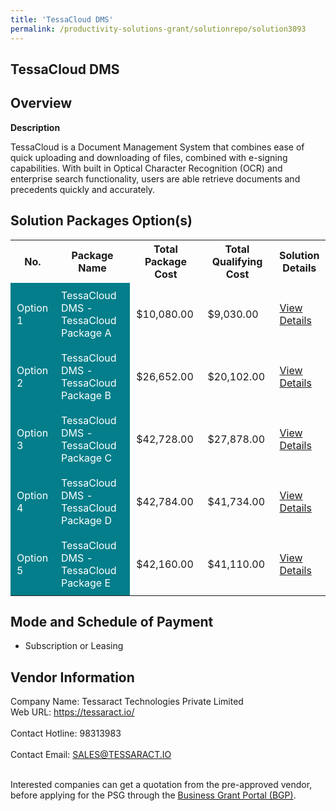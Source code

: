 ```yaml
---
title: 'TessaCloud DMS'
permalink: /productivity-solutions-grant/solutionrepo/solution3093
---
```


## TessaCloud DMS

## Overview

**Description**

TessaCloud is a Document Management System that combines ease of quick uploading and downloading of files, combined with e-signing capabilities. With built in Optical Character Recognition (OCR) and enterprise search functionality, users are able retrieve documents and precedents quickly and accurately.

## Solution Packages Option(s)

<table>
<tr>
<th><b>No.</b></th>
<th><b>Package Name</b></th>
<th><b>Total Package Cost</b></th>
<th><b>Total Qualifying Cost</b></th>
<th><b>Solution Details</b></th>
</tr>
<tr>
<td style='padding: 10px; background-color: #037E8A; color: #FFFFFF;'>Option 1</td>
<td style='padding: 10px; background-color: #037E8A; color: #FFFFFF;'>TessaCloud DMS - TessaCloud Package A</td>
<td style='padding: 10px;'>$10,080.00</td>
<td style='padding: 10px;'>$9,030.00</td>
<td style='padding: 10px;'><a href='https://www.gobusiness.gov.sg/images/psg/Desensitised_Tessaract_Annex_3_CR_wef_30_Jun_2022_Part_1.pdf' target='_blank'>View Details</a></td>
</tr>
<tr>
<td style='padding: 10px; background-color: #037E8A; color: #FFFFFF;'>Option 2</td>
<td style='padding: 10px; background-color: #037E8A; color: #FFFFFF;'>TessaCloud DMS - TessaCloud Package B</td>
<td style='padding: 10px;'>$26,652.00</td>
<td style='padding: 10px;'>$20,102.00</td>
<td style='padding: 10px;'><a href='https://www.gobusiness.gov.sg/images/psg/Desensitised_Tessaract_Annex_3_CR_wef_30_Jun_2022_Part_2.pdf' target='_blank'>View Details</a></td>
</tr>
<tr>
<td style='padding: 10px; background-color: #037E8A; color: #FFFFFF;'>Option 3</td>
<td style='padding: 10px; background-color: #037E8A; color: #FFFFFF;'>TessaCloud DMS - TessaCloud Package C</td>
<td style='padding: 10px;'>$42,728.00</td>
<td style='padding: 10px;'>$27,878.00</td>
<td style='padding: 10px;'><a href='https://www.gobusiness.gov.sg/images/psg/Desensitised_Tessaract_Annex_3_CR_wef_30_Jun_2022_Part_3.pdf' target='_blank'>View Details</a></td>
</tr>
<tr>
<td style='padding: 10px; background-color: #037E8A; color: #FFFFFF;'>Option 4</td>
<td style='padding: 10px; background-color: #037E8A; color: #FFFFFF;'>TessaCloud DMS - TessaCloud Package D</td>
<td style='padding: 10px;'>$42,784.00</td>
<td style='padding: 10px;'>$41,734.00</td>
<td style='padding: 10px;'><a href='https://www.gobusiness.gov.sg/images/psg/Desensitised_Tessaract_Annex_3_CR_wef_30_Jun_2022_Part_4.pdf' target='_blank'>View Details</a></td>
</tr>
<tr>
<td style='padding: 10px; background-color: #037E8A; color: #FFFFFF;'>Option 5</td>
<td style='padding: 10px; background-color: #037E8A; color: #FFFFFF;'>TessaCloud DMS - TessaCloud Package E</td>
<td style='padding: 10px;'>$42,160.00</td>
<td style='padding: 10px;'>$41,110.00</td>
<td style='padding: 10px;'><a href='https://www.gobusiness.gov.sg/images/psg/Desensitised_Tessaract_Annex_3_CR_wef_30_Jun_2022_Part_5.pdf' target='_blank'>View Details</a></td>
</tr>
</table>

## Mode and Schedule of Payment

 - Subscription or Leasing

## Vendor Information

 Company Name: Tessaract Technologies Private Limited<br>Web URL: https://tessaract.io/ <br><br>Contact Hotline: 98313983 <br><br>Contact Email: SALES@TESSARACT.IO <br><br>

Interested companies can get a quotation from the pre-approved vendor, before applying for the PSG through the <a href='https://www.businessgrants.gov.sg/' target='_blank' rel='noopener'>Business Grant Portal (BGP)</a>.

<script src="/jquery/resize-tables.js"></script>
